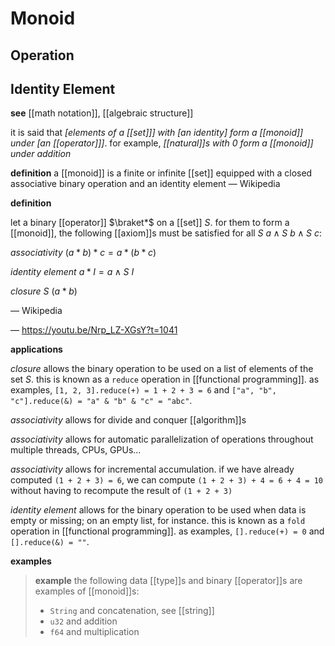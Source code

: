 # Monoid

## Operation

## Identity Element

**see** [[math notation]], [[algebraic structure]]

it is said that _[elements of a [[set]]] with [an identity] form a [[monoid]] under [an [[operator]]]_. for example, _[[natural]]s with $0$ form a [[monoid]] under addition_

**definition** a [[monoid]] is a finite or infinite [[set]] equipped with a closed associative binary operation and an identity element &mdash; Wikipedia

**definition**

let a binary [[operator]] $\braket*$ on a [[set]] $S$. for them to form a [[monoid]], the following [[axiom]]s must be satisfied for all $S\ a \land S\ b \land S\ c$:

_associativity_ $(a * b) * c = a * (b * c)$

_identity element_ $a * I = a \land S\ I$

_closure_ $S\ (a * b)$

&mdash; Wikipedia

&mdash; <https://youtu.be/Nrp_LZ-XGsY?t=1041>

**applications**

_closure_ allows the binary operation to be used on a list of elements of the set $S$. this is known as a `reduce` operation in [[functional programming]]. as examples, `[1, 2, 3].reduce(+) = 1 + 2 + 3 = 6` and `["a", "b", "c"].reduce(&) = "a" & "b" & "c" = "abc"`.

_associativity_ allows for divide and conquer [[algorithm]]s

_associativity_ allows for automatic parallelization of operations throughout multiple threads, CPUs, GPUs...

_associativity_ allows for incremental accumulation. if we have already computed `(1 + 2 + 3) = 6`, we can compute `(1 + 2 + 3) + 4 = 6 + 4 = 10` without having to recompute the result of `(1 + 2 + 3)`

_identity element_ allows for the binary operation to be used when data is empty or missing; on an empty list, for instance. this is known as a `fold` operation in [[functional programming]]. as examples, `[].reduce(+) = 0` and `[].reduce(&) = ""`.

**examples**

> **example** the following data [[type]]s and binary [[operator]]s are examples of [[monoid]]s:
>
> - `String` and concatenation, see [[string]]
> - `u32` and addition
> - `f64` and multiplication
